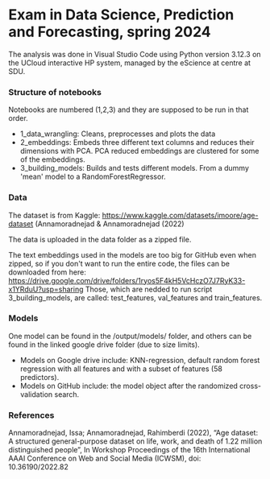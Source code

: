 # Exam in Data Science, Prediction and Forecasting, spring 2024
The analysis was done in Visual Studio Code using Python version 3.12.3 on the UCloud interactive HP system, managed by the eScience at centre at SDU.


### Structure of notebooks
Notebooks are numbered (1,2,3) and they are supposed to be run in that order.
- 1_data_wrangling: Cleans, preprocesses and plots the data
- 2_embeddings: Embeds three different text columns and reduces their dimensions with PCA. PCA reduced embeddings are clustered for some of the embeddings.
- 3_building_models: Builds and tests different models. From a dummy 'mean' model to a RandomForestRegressor. 

### Data
The dataset is from Kaggle: https://www.kaggle.com/datasets/imoore/age-dataset (Annamoradnejad & Annamoradnejad (2022)

The data is uploaded in the data folder as a zipped file.

The text embeddings used in the models are too big for GitHub even when zipped, so if you don't want to run the entire code, the files can be downloaded from here: https://drive.google.com/drive/folders/1ryos5F4kH5VcHczO7J7RyK33-x1YRduU?usp=sharing 
Those, which are nedded to run script 3_building_models, are called: test_features, val_features and train_features. 

### Models
One model can be found in the /output/models/ folder, and others can be found in the linked google drive folder (due to size limits).
- Models on Google drive include: KNN-regression, default random forest regression with all features and with a subset of features (58 predictors).
- Models on GitHub include: the model object after the randomized cross-validation search.

### References
Annamoradnejad, Issa; Annamoradnejad, Rahimberdi (2022), “Age dataset: A structured general-purpose dataset on life, work, and death of 1.22 million distinguished people”, In Workshop Proceedings of the 16th International AAAI Conference on Web and Social Media (ICWSM), doi: 10.36190/2022.82

